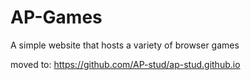# AP-Games
A simple website that hosts a variety of browser games

moved to: https://github.com/AP-stud/ap-stud.github.io
